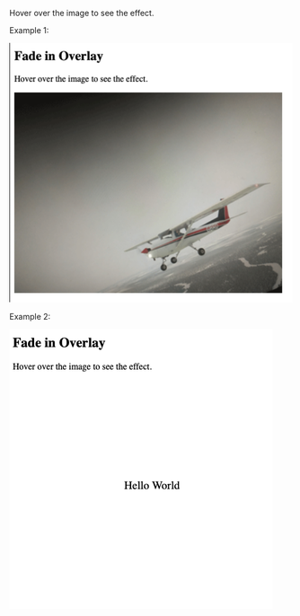 
Hover over the image to see the effect.

Example 1:

![code example](./fade1.png)

Example  2:

![code example](./fade2.png)